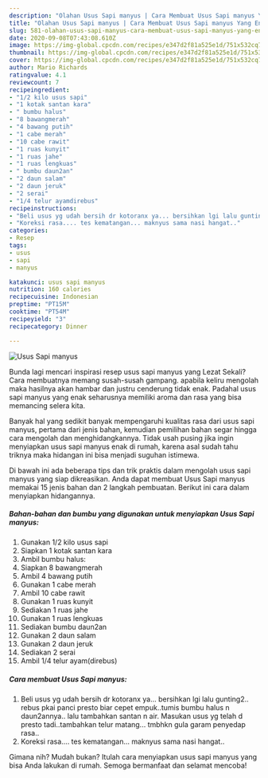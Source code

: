 ```yaml
---
description: "Olahan Usus Sapi manyus | Cara Membuat Usus Sapi manyus Yang Enak Dan Lezat"
title: "Olahan Usus Sapi manyus | Cara Membuat Usus Sapi manyus Yang Enak Dan Lezat"
slug: 581-olahan-usus-sapi-manyus-cara-membuat-usus-sapi-manyus-yang-enak-dan-lezat
date: 2020-09-08T07:43:08.610Z
image: https://img-global.cpcdn.com/recipes/e347d2f81a525e1d/751x532cq70/usus-sapi-manyus-foto-resep-utama.jpg
thumbnail: https://img-global.cpcdn.com/recipes/e347d2f81a525e1d/751x532cq70/usus-sapi-manyus-foto-resep-utama.jpg
cover: https://img-global.cpcdn.com/recipes/e347d2f81a525e1d/751x532cq70/usus-sapi-manyus-foto-resep-utama.jpg
author: Mario Richards
ratingvalue: 4.1
reviewcount: 7
recipeingredient:
- "1/2 kilo usus sapi"
- "1 kotak santan kara"
- " bumbu halus"
- "8 bawangmerah"
- "4 bawang putih"
- "1 cabe merah"
- "10 cabe rawit"
- "1 ruas kunyit"
- "1 ruas jahe"
- "1 ruas lengkuas"
- " bumbu daun2an"
- "2 daun salam"
- "2 daun jeruk"
- "2 serai"
- "1/4 telur ayamdirebus"
recipeinstructions:
- "Beli usus yg udah bersih dr kotoranx ya... bersihkan lgi lalu gunting2.. rebus pkai panci presto biar cepet empuk..tumis bumbu halus n daun2annya.. lalu tambahkan santan n air. Masukan usus yg telah d presto tadi..tambahkan telur matang... tmbhkn gula garam penyedap rasa.."
- "Koreksi rasa.... tes kematangan... maknyus sama nasi hangat.."
categories:
- Resep
tags:
- usus
- sapi
- manyus

katakunci: usus sapi manyus 
nutrition: 160 calories
recipecuisine: Indonesian
preptime: "PT15M"
cooktime: "PT54M"
recipeyield: "3"
recipecategory: Dinner

---
```



![Usus Sapi manyus](https://img-global.cpcdn.com/recipes/e347d2f81a525e1d/751x532cq70/usus-sapi-manyus-foto-resep-utama.jpg)

Bunda lagi mencari inspirasi resep usus sapi manyus yang Lezat Sekali? Cara membuatnya memang susah-susah gampang. apabila keliru mengolah maka hasilnya akan hambar dan justru cenderung tidak enak. Padahal usus sapi manyus yang enak seharusnya memiliki aroma dan rasa yang bisa memancing selera kita.



Banyak hal yang sedikit banyak mempengaruhi kualitas rasa dari usus sapi manyus, pertama dari jenis bahan, kemudian pemilihan bahan segar hingga cara mengolah dan menghidangkannya. Tidak usah pusing jika ingin menyiapkan usus sapi manyus enak di rumah, karena asal sudah tahu triknya maka hidangan ini bisa menjadi suguhan istimewa.


Di bawah ini ada beberapa tips dan trik praktis dalam mengolah usus sapi manyus yang siap dikreasikan. Anda dapat membuat Usus Sapi manyus memakai 15 jenis bahan dan 2 langkah pembuatan. Berikut ini cara dalam menyiapkan hidangannya.

<!--inarticleads1-->

##### Bahan-bahan dan bumbu yang digunakan untuk menyiapkan Usus Sapi manyus:

1. Gunakan 1/2 kilo usus sapi
1. Siapkan 1 kotak santan kara
1. Ambil  bumbu halus:
1. Siapkan 8 bawangmerah
1. Ambil 4 bawang putih
1. Gunakan 1 cabe merah
1. Ambil 10 cabe rawit
1. Gunakan 1 ruas kunyit
1. Sediakan 1 ruas jahe
1. Gunakan 1 ruas lengkuas
1. Sediakan  bumbu daun2an
1. Gunakan 2 daun salam
1. Gunakan 2 daun jeruk
1. Sediakan 2 serai
1. Ambil 1/4 telur ayam(direbus)




<!--inarticleads2-->

##### Cara membuat Usus Sapi manyus:

1. Beli usus yg udah bersih dr kotoranx ya... bersihkan lgi lalu gunting2.. rebus pkai panci presto biar cepet empuk..tumis bumbu halus n daun2annya.. lalu tambahkan santan n air. Masukan usus yg telah d presto tadi..tambahkan telur matang... tmbhkn gula garam penyedap rasa..
1. Koreksi rasa.... tes kematangan... maknyus sama nasi hangat..




Gimana nih? Mudah bukan? Itulah cara menyiapkan usus sapi manyus yang bisa Anda lakukan di rumah. Semoga bermanfaat dan selamat mencoba!
